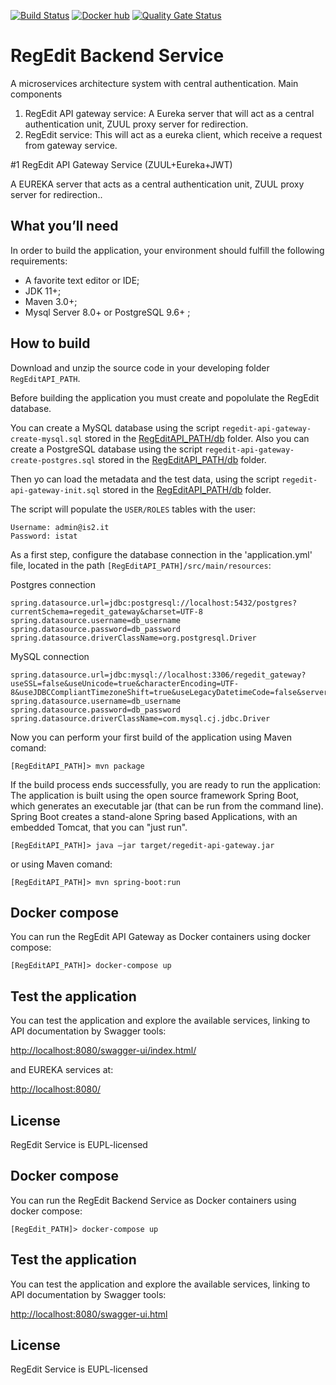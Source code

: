 
[![Build Status](https://travis-ci.org/istat-methodology/regedit-backend.svg?branch=main)](https://travis-ci.org/istat-methodology/regedit-backend) 
[![Docker hub](https://img.shields.io/docker/cloud/automated/mecdcme/regedit.svg?label=regedit%20docker)](https://hub.docker.com/r/mecdcme/regedit)
[![Quality Gate Status](https://sonarcloud.io/api/project_badges/measure?project=istat-methodology_regedit-backend&metric=alert_status)](https://sonarcloud.io/dashboard?id=istat-methodology_regedit-backend)
# RegEdit Backend Service

A microservices architecture system with central authentication.
Main components

 1.  RegEdit API gateway service: A Eureka server that will act as a central authentication unit, ZUUL proxy server for redirection.
 2.  RegEdit service: This will act as a eureka client, which receive a request from gateway service.


#1 RegEdit API Gateway Service (ZUUL+Eureka+JWT)

A EUREKA server that acts as a central authentication unit, ZUUL proxy server for redirection..


## What you’ll need
In order to build the application, your environment should fulfill the following requirements:

* A favorite text editor or IDE;
* JDK 11+; 
* Maven 3.0+;
* Mysql Server 8.0+ or PostgreSQL 9.6+ ;  


## How to build
Download and unzip the source code in your developing folder `RegEditAPI_PATH`.

Before building the application you must create and popolulate the RegEdit database.

You can create a MySQL database using the script `regedit-api-gateway-create-mysql.sql` stored in the [RegEditAPI_PATH/db](db/regedit-api-gateway-create-mysql.sql) folder.
Also you can create a PostgreSQL database using the script `regedit-api-gateway-create-postgres.sql` stored in the [RegEditAPI_PATH/db](db/regedit-api-gateway-create-postgres.sql) folder.

Then yo can load the metadata and the test data, using the script `regedit-api-gateway-init.sql` stored in the [RegEditAPI_PATH/db](db/regedit-api-gateway-init.sql) folder.


The script will populate the `USER/ROLES` tables with the user:
```
Username: admin@is2.it
Password: istat
``` 

As a first step, configure the database connection in the 'application.yml' file, located in the path `[RegEditAPI_PATH]/src/main/resources`:

Postgres connection
```
spring.datasource.url=jdbc:postgresql://localhost:5432/postgres?currentSchema=regedit_gateway&charset=UTF-8
spring.datasource.username=db_username
spring.datasource.password=db_password
spring.datasource.driverClassName=org.postgresql.Driver
```
MySQL connection
```
spring.datasource.url=jdbc:mysql://localhost:3306/regedit_gateway?useSSL=false&useUnicode=true&characterEncoding=UTF-8&useJDBCCompliantTimezoneShift=true&useLegacyDatetimeCode=false&serverTimezone=UTC
spring.datasource.username=db_username
spring.datasource.password=db_password
spring.datasource.driverClassName=com.mysql.cj.jdbc.Driver
```

Now you can perform your first build of the application using Maven comand:
```
[RegEditAPI_PATH]> mvn package
```
If the build process ends successfully, you are ready to run the application:
The application is built using the open source framework Spring Boot, which generates an 
executable jar (that can be run from the command line). Spring Boot creates a stand-alone Spring 
based Applications, with an embedded Tomcat, that you can "just run".
```
[RegEditAPI_PATH]> java –jar target/regedit-api-gateway.jar
```
or using Maven comand:
```
[RegEditAPI_PATH]> mvn spring-boot:run 
```
## Docker compose
You can run the RegEdit API Gateway as Docker containers using docker compose: 
```
[RegEditAPI_PATH]> docker-compose up
```

## Test the application 
You can test the application and explore the available services, linking to API documentation  by Swagger tools:

[http://localhost:8080/swagger-ui/index.html/](http://localhost:8080/swagger-ui/index.html) 

and EUREKA services at:

[http://localhost:8080/](http://localhost:8080) 


## License
RegEdit Service is EUPL-licensed


## Docker compose
You can run the RegEdit Backend Service as Docker containers using docker compose: 
```
[RegEdit_PATH]> docker-compose up
```

## Test the application 
You can test the application and explore the available services, linking to API documentation  by Swagger tools:

[http://localhost:8080/swagger-ui.html](http://localhost:8080/swagger-ui.html) 


## License
RegEdit Service is EUPL-licensed

